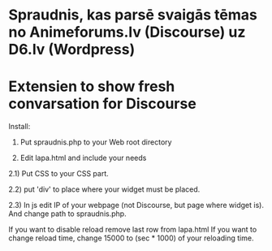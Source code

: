 # Spraudnis, kas parsē svaigās tēmas no Animeforums.lv (Discourse) uz D6.lv (Wordpress)
# Extensien to show fresh convarsation for Discourse

Install:
1) Put spraudnis.php to your Web root directory

2) Edit lapa.html and include your needs

2.1) Put CSS to your CSS part.

2.2) put 'div' to place where your widget must be placed.

2.3) In js edit IP of your webpage (not Discourse, but page where widget is). And change path to spraudnis.php.

If you want to disable reload remove last row from lapa.html
If you want to change reload time, change 15000 to (sec * 1000) of your reloading time. 
